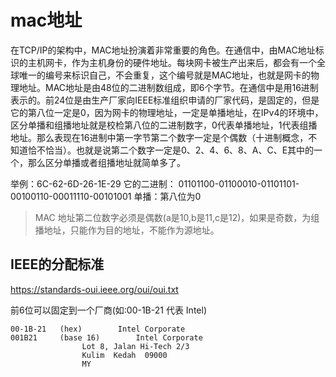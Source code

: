
# mac地址

在TCP/IP的架构中，MAC地址扮演着非常重要的角色。在通信中，由MAC地址标识的主机网卡，作为主机身份的硬件地址。每块网卡被生产出来后，都会有一个全球唯一的编号来标识自己，不会重复，这个编号就是MAC地址，也就是网卡的物理地址。MAC地址是由48位的二进制数组成，即6个字节。在通信中是用16进制表示的。前24位是由生产厂家向IEEE标准组织申请的厂家代码，是固定的，但是它的第八位一定是0，因为网卡的物理地址，一定是单播地址，在IPv4的环境中，区分单播和组播地址就是校检第八位的二进制数字，0代表单播地址，1代表组播地址。那么表现在16进制中第一字节第二个数字一定是个偶数（十进制概念，不知道恰不恰当）。也就是说第二个数字一定是0、2、4、6、8、A、C、E其中的一个，那么区分单播或者组播地址就简单多了。

 

举例：6C-62-6D-26-1E-29  它的二进制：
01101100-01100010-01101101-00100110-00011110-00101001  单播：第八位为0



> MAC 地址第二位数字必须是偶数(a是10,b是11,c是12)，如果是奇数，为组播地址，只能作为目的地址，不能作为源地址。

## IEEE的分配标准

https://standards-oui.ieee.org/oui/oui.txt

前6位可以固定到一个厂商(如:00-1B-21 代表 Intel)
```
00-1B-21   (hex)		Intel Corporate
001B21     (base 16)		Intel Corporate
				Lot 8, Jalan Hi-Tech 2/3 
				Kulim  Kedah  09000
				MY
```